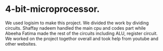 # 4-bit-microprocessor.
We used logisim to make this project.
We divided the work by dividing circuits. Shaffay nadeem handled the main cpu and codes part while Abeeha Fatima made the rest of the circuits including ALU, register circuit.
We worked on the project togethor overall and took help from youtube and other websites.

